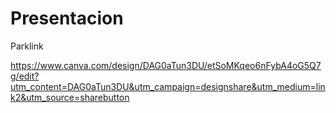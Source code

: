 # Presentacion
Parklink

https://www.canva.com/design/DAG0aTun3DU/etSoMKqeo6nFybA4oG5Q7g/edit?utm_content=DAG0aTun3DU&utm_campaign=designshare&utm_medium=link2&utm_source=sharebutton
